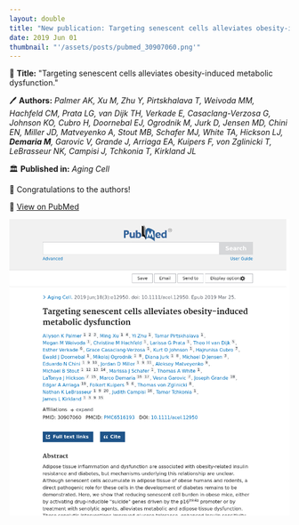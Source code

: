 ```yaml
---
layout: double
title: "New publication: Targeting senescent cells alleviates obesity-induced metabolic dysfunction"
date: 2019 Jun 01
thumbnail: "'/assets/posts/pubmed_30907060.png'"
---
```

📖 <strong>Title:</strong> "Targeting senescent cells alleviates obesity-induced metabolic dysfunction."  

🖊️ <strong>Authors:</strong> <em>Palmer AK, Xu M, Zhu Y, Pirtskhalava T, Weivoda MM, Hachfeld CM, Prata LG, van Dijk TH, Verkade E, Casaclang-Verzosa G, Johnson KO, Cubro H, Doornebal EJ, Ogrodnik M, Jurk D, Jensen MD, Chini EN, Miller JD, Matveyenko A, Stout MB, Schafer MJ, White TA, Hickson LJ, <strong>Demaria M</strong>, Garovic V, Grande J, Arriaga EA, Kuipers F, von Zglinicki T, LeBrasseur NK, Campisi J, Tchkonia T, Kirkland JL</em>  

🏛️ <strong>Published in:</strong> <em>Aging Cell</em>  

🎉 Congratulations to the authors!  

🔗 <a href="https://pubmed.ncbi.nlm.nih.gov/30907060/">View on PubMed</a>  

![Publication Image](/assets/posts/pubmed_30907060.png)

